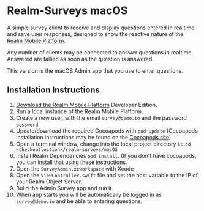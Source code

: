 # Realm-Surveys macOS

A simple survey client to receive and display questions entered in realtime and save user responses, designed to show the reactive nature of the [Realm Mobile Platform](https://realm.io/news/introducing-realm-mobile-platform/).

Any number of clients may be connected to answer questions in realtime.  Answered are tallied as soon as the question is answered.

This version is the macOS Admin app that you use to enter questions.

## Installation Instructions

1. [Download the Realm Mobile Platform](https://realm.io/docs/realm-mobile-platform/get-started/) Developer Edition.
2. Run a local instance of the Realm Mobile Platform.
3. Create a new user, with the email `survey@demo.io` and the password `password`.
4. Update/download the required Cocoapods with `pod update` (Cocoapods installation instructions may be found on the [Cocoapods site](https://cocoapods.org))
5. Open a terminal window, change into the local project directory i.e.`cd <checkoutloction>/realm-surveys/macOS`
5. Install Realm Dependencies `pod install`.  (If you don't have cocoapods, you can install that using [these instructions](https://cocoapods.org/#install).
5. Open the `SurveyAdmin.xcworkspace` with Xcode
6. Open the `ViewController.swift` file and set the host variable to the IP of your Realm Object Server.
7. Build the Admin Survey app and run it.
8. When app starts you will be automatically be logged in as `survey@demo.io` and be able to entering questions.
